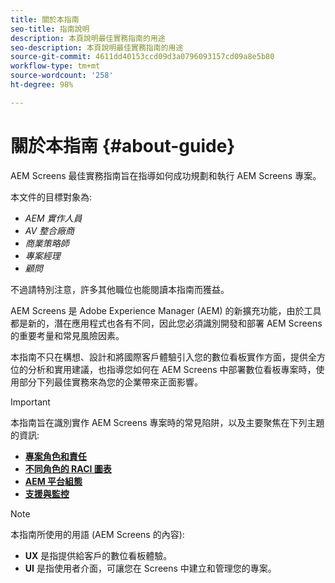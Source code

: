 ```yaml
---
title: 關於本指南
seo-title: 指南說明
description: 本頁說明最佳實務指南的用途
seo-description: 本頁說明最佳實務指南的用途
source-git-commit: 4611dd40153ccd09d3a0796093157cd09a8e5b80
workflow-type: tm+mt
source-wordcount: '258'
ht-degree: 98%

---
```



# 關於本指南 {#about-guide}

AEM Screens 最佳實務指南旨在指導如何成功規劃和執行 AEM Screens 專案。

本文件的目標對象為:

* *AEM 實作人員*
* *AV 整合廠商*
* *商業策略師*
* *專案經理*
* *顧問*

不過請特別注意，許多其他職位也能閱讀本指南而獲益。

AEM Screens 是 Adobe Experience Manager (AEM) 的新擴充功能，由於工具都是新的，潛在應用程式也各有不同，因此您必須識別開發和部署 AEM Screens 的重要考量和常見風險因素。

本指南不只在構想、設計和將國際客戶體驗引入您的數位看板實作方面，提供全方位的分析和實用建議，也指導您如何在 AEM Screens 中部署數位看板專案時，使用部分下列最佳實務來為您的企業帶來正面影響。

>[!IMPORTANT]
>
> 本指南旨在識別實作 AEM Screens 專案時的常見陷阱，以及主要聚焦在下列主題的資訊:
>
> * **[專案角色和責任](roles-responsibilities.md)**
> * **[不同角色的 RACI 圖表](roles-responsibilities.md#raci-chart)**
> * **[AEM 平台組態](aem-platform-configurations.md)**
> * **[支援與監控](support-monitoring.md)**


>[!NOTE]
>
> 本指南所使用的用語 (AEM Screens 的內容):
>
> * **UX** 是指提供給客戶的數位看板體驗。
> * **UI** 是指使用者介面，可讓您在 Screens 中建立和管理您的專案。

